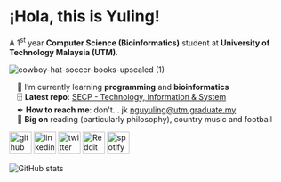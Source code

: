 # ¡Hola, this is Yuling!

A 1<sup>st</sup> year **Computer Science (Bioinformatics)** student at **University of Technology Malaysia (UTM)**.

![cowboy-hat-soccer-books-upscaled (1)](https://github.com/nguyuling/nguyuling/assets/150541276/331fa2bc-4b6a-4dbe-ba83-359b01c19658)

&emsp;👣 I’m currently learning **programming** and **bioinformatics**  
&emsp;🗄️ **Latest repo**: [SECP - Technology, Information & System](https://github.com/nguyuling/SECP1513-Assignment)  
&emsp;✒ **How to reach me**: don't... jk nguyuling@utm.graduate.my  
&emsp;🖤 **Big on** reading (particularly philosophy), country music and football  


[<img src='https://cdn.jsdelivr.net/npm/simple-icons@3.0.1/icons/github.svg' alt='github' height='40'>](https://github.com/nguyuling)  [<img src='https://cdn.jsdelivr.net/npm/simple-icons@3.0.1/icons/linkedin.svg' alt='linkedin' height='40'>](https://www.linkedin.com/in/nguyuling/)  [<img src='https://cdn.jsdelivr.net/npm/simple-icons@3.0.1/icons/twitter.svg' alt='twitter' height='40'>](https://twitter.com/nguyuling)  [<img src='https://cdn.jsdelivr.net/npm/simple-icons@3.0.1/icons/reddit.svg' alt='Reddit' height='40'>](https://www.reddit.com/user/yulingngu)  [<img src='https://cdn.jsdelivr.net/npm/simple-icons@3.0.1/icons/spotify.svg' alt='spotify' height='40'>](https://open.spotify.com/playlist/4liungGWkFPWNp071NkAbl?si=ujCt3Gb2RAOB3QQt8ri4Ng&pi=a-xmYdPBE9Ry2L)  

![GitHub stats](https://github-readme-stats.vercel.app/api?username=nguyuling&show_icons=true) 
